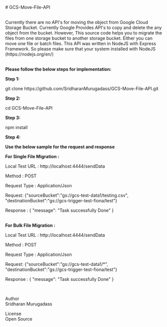 <p># GCS-Move-File-API</p>
<p><br />Currently there are no API's for moving the object from Google Cloud Storage Bucket. Currently Google Provides API's to copy and delete the any object from the bucket. However, This source code helps you to migrate the files from one storage bucket to another storage bucket. Either you can move one file or batch files. This API was written in NodeJS with Express Framework. So please make sure that your system installed with NodeJS (https://nodejs.org/en/)</p>
<p><br /><strong>Please follow the below steps for implementation:</strong></p>
<p><strong>Step 1:</strong></p>
<p>git clone https://github.com/SridharanMurugadass/GCS-Move-File-API.git</p>
<p><strong>Step 2:</strong></p>
<p>cd GCS-Move-File-API</p>
<p><strong>Step 3:</strong></p>
<p>npm install</p>
<p><strong>Step 4:</strong></p>
<p><strong>Use the below sample for the request and response</strong></p>
<p><strong>For Single File Migration :</strong></p>
<p>Local Test URL : http://localhost:4444/sendData</p>
<p>Method : POST</p>
<p>Request Type : Application/Json</p>
<p>Request: {"sourceBucket":"gs://gcs-test-data1/testing.csv", "destinationBucket":"gs://gcs-trigger-test-fiona/test"}</p>
<p>Response : { "message": "Task successfully Done" }</p>
<p><br /><strong>For Bulk File Migration :</strong></p>
<p>Local Test URL : http://localhost:4444/sendData</p>
<p>Method : POST</p>
<p>Request Type : Application/Json</p>
<p>Request: {"sourceBucket":"gs://gcs-test-data1/*", "destinationBucket":"gs://gcs-trigger-test-fiona/test"}</p>
<p>Response : { "message": "Task successfully Done" }</p>
<p>&nbsp;</p>
<p>Author<br />Sridharan Murugadass</p>
<p>License<br />Open Source&nbsp; &nbsp; &nbsp; &nbsp; &nbsp; &nbsp;</p>
<!-- #######  YAY, I AM THE SOURCE EDITOR! #########-->
